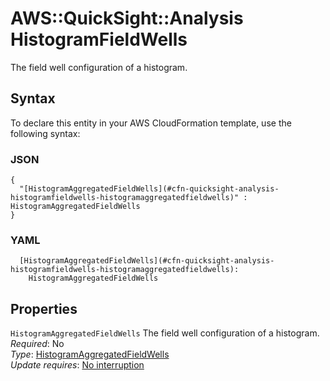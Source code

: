 # AWS::QuickSight::Analysis HistogramFieldWells<a name="aws-properties-quicksight-analysis-histogramfieldwells"></a>

The field well configuration of a histogram\.

## Syntax<a name="aws-properties-quicksight-analysis-histogramfieldwells-syntax"></a>

To declare this entity in your AWS CloudFormation template, use the following syntax:

### JSON<a name="aws-properties-quicksight-analysis-histogramfieldwells-syntax.json"></a>

```
{
  "[HistogramAggregatedFieldWells](#cfn-quicksight-analysis-histogramfieldwells-histogramaggregatedfieldwells)" : HistogramAggregatedFieldWells
}
```

### YAML<a name="aws-properties-quicksight-analysis-histogramfieldwells-syntax.yaml"></a>

```
  [HistogramAggregatedFieldWells](#cfn-quicksight-analysis-histogramfieldwells-histogramaggregatedfieldwells): 
    HistogramAggregatedFieldWells
```

## Properties<a name="aws-properties-quicksight-analysis-histogramfieldwells-properties"></a>

`HistogramAggregatedFieldWells`  <a name="cfn-quicksight-analysis-histogramfieldwells-histogramaggregatedfieldwells"></a>
The field well configuration of a histogram\.  
*Required*: No  
*Type*: [HistogramAggregatedFieldWells](aws-properties-quicksight-analysis-histogramaggregatedfieldwells.md)  
*Update requires*: [No interruption](https://docs.aws.amazon.com/AWSCloudFormation/latest/UserGuide/using-cfn-updating-stacks-update-behaviors.html#update-no-interrupt)